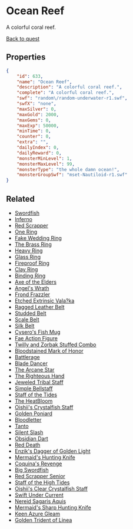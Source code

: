 # Ocean Reef

A colorful coral reef.

[Back to quest](../quests.md)

## Properties

```json
{
    "id": 633,
    "name": "Ocean Reef",
    "description": "A colorful coral reef.",
    "complete": "A colorful coral reef.",
    "swf": "random\/random-underwater-r1.swf",
    "swfX": "none",
    "maxSilver": 0,
    "maxGold": 2000,
    "maxGems": 0,
    "maxExp": 50000,
    "minTime": 0,
    "counter": 0,
    "extra": "",
    "dailyIndex": 0,
    "dailyReward": 0,
    "monsterMinLevel": 1,
    "monsterMaxLevel": 99,
    "monsterType": "the whole damn ocean!",
    "monsterGroupSwf": "mset-Nautiloid-r1.swf"
}
```

## Related

- [Swordfish](../items/19-swordfish.md)
- [Inferno](../items/56-inferno.md)
- [Red Scrapper](../items/109-red-scrapper.md)
- [One Ring](../items/114-one-ring.md)
- [Fake Wedding Ring](../items/115-fake-wedding-ring.md)
- [The Brass Ring](../items/117-the-brass-ring.md)
- [Heavy Ring](../items/118-heavy-ring.md)
- [Glass Ring](../items/121-glass-ring.md)
- [Fireproof Ring](../items/122-fireproof-ring.md)
- [Clay Ring](../items/125-clay-ring.md)
- [Binding Ring](../items/129-binding-ring.md)
- [Axe of the Elders](../items/133-axe-of-the-elders.md)
- [Angel's Wrath](../items/138-angel-s-wrath.md)
- [Frond Frazzler](../items/140-frond-frazzler.md)
- [Etched Extrinsic Vala?ka](../items/145-etched-extrinsic-vala-ka.md)
- [Ragged Leather Belt](../items/156-ragged-leather-belt.md)
- [Studded Belt](../items/157-studded-belt.md)
- [Scale Belt](../items/158-scale-belt.md)
- [Silk  Belt](../items/159-silk-belt.md)
- [Cysero's Fish Mug](../items/162-cysero-s-fish-mug.md)
- [Fae Action Figure](../items/167-fae-action-figure.md)
- [Twilly and Zorbak Stuffed Combo](../items/168-twilly-and-zorbak-stuffed-combo.md)
- [Bloodstained Mark of Honor](../items/169-bloodstained-mark-of-honor.md)
- [Battlerage](../items/180-battlerage.md)
- [Blade Dancer](../items/181-blade-dancer.md)
- [The Arcane Star](../items/189-the-arcane-star.md)
- [The Righteous Hand](../items/192-the-righteous-hand.md)
- [Jeweled Tribal Staff](../items/193-jeweled-tribal-staff.md)
- [Simple Bellstaff ](../items/197-simple-bellstaff.md)
- [Staff of the Tides](../items/203-staff-of-the-tides.md)
- [The HeatBloom](../items/204-the-heatbloom.md)
- [Oishii's Crystalfish Staff](../items/206-oishii-s-crystalfish-staff.md)
- [Golden Poniard](../items/221-golden-poniard.md)
- [Bloodletter](../items/222-bloodletter.md)
- [Tanto](../items/223-tanto.md)
- [Silent Slash](../items/224-silent-slash.md)
- [Obsidian Dart](../items/225-obsidian-dart.md)
- [Red Death](../items/226-red-death.md)
- [Enzik's  Dagger of Golden Light](../items/249-enzik-s-dagger-of-golden-light.md)
- [Mermaid's Hunting Knife](../items/366-mermaid-s-hunting-knife.md)
- [Coquina's Revenge](../items/995-coquina-s-revenge.md)
- [Big Swordfish](../items/4114-big-swordfish.md)
- [Red Scrapper Senior](../items/4115-red-scrapper-senior.md)
- [Staff of the High Tides](../items/4116-staff-of-the-high-tides.md)
- [Oishii's Clear Crystalfish Staff](../items/4117-oishii-s-clear-crystalfish-staff.md)
- [Swift Under Current](../items/4118-swift-under-current.md)
- [Nereid Sagaris Aquis](../items/4119-nereid-sagaris-aquis.md)
- [Mermaid's Sharp Hunting Knife](../items/4120-mermaid-s-sharp-hunting-knife.md)
- [Keen Azure Gleam](../items/4121-keen-azure-gleam.md)
- [Golden Trident of Linea](../items/4122-golden-trident-of-linea.md)

